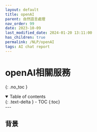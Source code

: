 ```yaml
---
layout: default
title: openAI
parent: 自然語言處理
nav_order: 99
date: 2023-10-09
last_modified_date: 2024-01-20 13:11:00
has_children: true
permalink: /NLP/openAI
tags: AI chat report
---
```


# openAI相關服務
{: .no_toc }

<details open markdown="block">
  <summary>
    Table of contents
  </summary>
  {: .text-delta }
- TOC
{:toc}
</details>
---

## 背景
